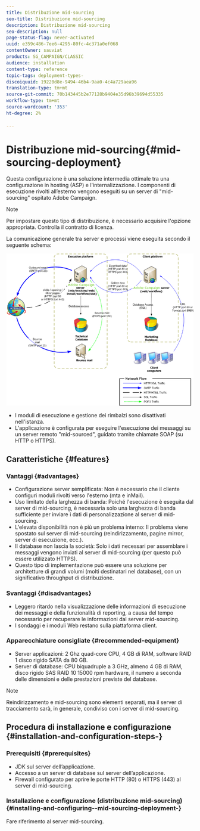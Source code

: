 ```yaml
---
title: Distribuzione mid-sourcing
seo-title: Distribuzione mid-sourcing
description: Distribuzione mid-sourcing
seo-description: null
page-status-flag: never-activated
uuid: e359c486-7ee6-4295-80fc-4c371a0ef068
contentOwner: sauviat
products: SG_CAMPAIGN/CLASSIC
audience: installation
content-type: reference
topic-tags: deployment-types-
discoiquuid: 19220d8e-9494-46b4-9aa0-4c4a729aea96
translation-type: tm+mt
source-git-commit: 70b143445b2e77128b9404e35d96b39694d55335
workflow-type: tm+mt
source-wordcount: '353'
ht-degree: 2%

---
```



# Distribuzione mid-sourcing{#mid-sourcing-deployment}

Questa configurazione è una soluzione intermedia ottimale tra una configurazione in hosting (ASP) e l&#39;internalizzazione. I componenti di esecuzione rivolti all’esterno vengono eseguiti su un server di &quot;mid-sourcing&quot; ospitato  Adobe Campaign.

>[!NOTE]
>
>Per impostare questo tipo di distribuzione, è necessario acquisire l&#39;opzione appropriata. Controlla il contratto di licenza.

La comunicazione generale tra server e processi viene eseguita secondo il seguente schema:

![](assets/s_ncs_install_midsourcing.png)

* I moduli di esecuzione e gestione dei rimbalzi sono disattivati nell&#39;istanza.
* L&#39;applicazione è configurata per eseguire l&#39;esecuzione dei messaggi su un server remoto &quot;mid-sourced&quot;, guidato tramite chiamate SOAP (su HTTP o HTTPS).

## Caratteristiche {#features}

### Vantaggi {#advantages}

* Configurazione server semplificata: Non è necessario che il cliente configuri moduli rivolti verso l&#39;esterno (mta e inMail).
* Uso limitato della larghezza di banda: Poiché l&#39;esecuzione è eseguita dal server di mid-sourcing, è necessaria solo una larghezza di banda sufficiente per inviare i dati di personalizzazione al server di mid-sourcing.
* L&#39;elevata disponibilità non è più un problema interno: Il problema viene spostato sul server di mid-sourcing (reindirizzamento, pagine mirror, server di esecuzione, ecc.).
* Il database non lascia la società: Solo i dati necessari per assemblare i messaggi vengono inviati al server di mid-sourcing (per questo può essere utilizzato HTTPS).
* Questo tipo di implementazione può essere una soluzione per architetture di grandi volumi (molti destinatari nel database), con un significativo throughput di distribuzione.

### Svantaggi {#disadvantages}

* Leggero ritardo nella visualizzazione delle informazioni di esecuzione dei messaggi e della funzionalità di reporting, a causa del tempo necessario per recuperare le informazioni dal server mid-sourcing.
* I sondaggi e i moduli Web restano sulla piattaforma client.

### Apparecchiature consigliate {#recommended-equipment}

* Server applicazioni: 2 Ghz quad-core CPU, 4 GB di RAM, software RAID 1 disco rigido SATA da 80 GB.
* Server di database: CPU biquadruple a 3 GHz, almeno 4 GB di RAM, disco rigido SAS RAID 10 15000 rpm hardware, il numero a seconda delle dimensioni e delle prestazioni previste del database.

>[!NOTE]
>
>Reindirizzamento e mid-sourcing sono elementi separati, ma il server di tracciamento sarà, in generale, condiviso con i server di mid-sourcing.

## Procedura di installazione e configurazione {#installation-and-configuration-steps-}

### Prerequisiti {#prerequisites}

* JDK sul server dell’applicazione.
* Accesso a un server di database sul server dell’applicazione.
* Firewall configurato per aprire le porte HTTP (80) o HTTPS (443) al server di mid-sourcing.

### Installazione e configurazione (distribuzione mid-sourcing) {#installing-and-configuring--mid-sourcing-deployment-}

Fare riferimento al server [](../../installation/using/mid-sourcing-server.md)mid-sourcing.
